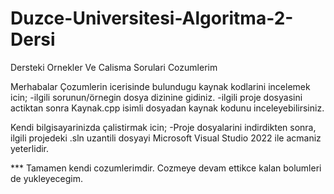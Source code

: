 # Duzce-Universitesi-Algoritma-2-Dersi
 Dersteki Ornekler Ve Calisma Sorulari Cozumlerim

Merhabalar
  Çozumlerin icerisinde bulundugu kaynak kodlarini incelemek icin;
-ilgili sorunun/örnegin dosya dizinine gidiniz.
-ilgili proje dosyasini actiktan sonra Kaynak.cpp isimli dosyadan kaynak kodunu inceleyebilirsiniz.

  Kendi bilgisayarinizda çalistirmak icin;
-Proje dosyalarini indirdikten sonra, ilgili projedeki .sln uzantili dosyayi Microsoft Visual Studio 2022 ile acmaniz yeterlidir. 

*** Tamamen kendi cozumlerimdir. Cozmeye devam ettikce kalan bolumleri de yukleyecegim.